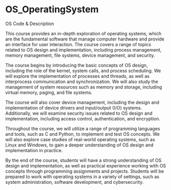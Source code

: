 # OS_OperatingSystem
OS Code &amp; Description

This course provides an in-depth exploration of operating systems, which are the fundamental software that manage computer hardware and provide an interface for user interaction. The course covers a range of topics related to OS design and implementation, including process management, memory management, file systems, device management, and security.

The course begins by introducing the basic concepts of OS design, including the role of the kernel, system calls, and process scheduling. We will explore the implementation of processes and threads, as well as interprocess communication and synchronization. We will also study the management of system resources such as memory and storage, including virtual memory, paging, and file systems.

The course will also cover device management, including the design and implementation of device drivers and input/output (I/O) systems. Additionally, we will examine security issues related to OS design and implementation, including access control, authentication, and encryption.

Throughout the course, we will utilize a range of programming languages and tools, such as C and Python, to implement and test OS concepts. We will also explore case studies of real-world operating systems, such as Linux and Windows, to gain a deeper understanding of OS design and implementation in practice.

By the end of the course, students will have a strong understanding of OS design and implementation, as well as practical experience working with OS concepts through programming assignments and projects. Students will be prepared to work with operating systems in a variety of settings, such as system administration, software development, and cybersecurity.
